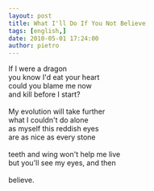 ```yaml
---
layout: post
title: What I'll Do If You Not Believe
tags: [english,]
date: 2010-05-01 17:24:00
author: pietro
---
```

If I were a dragon<br/>you know I'd eat your heart<br/>could you blame me now<br/>and kill before I start?<br/><br/>My evolution will take further<br/>what I couldn't do alone<br/>as myself this reddish eyes<br/>are as nice as every stone<br/><br/>teeth and wing won't help me live<br/>but you'll see my eyes, and then<br/><br/>believe.
